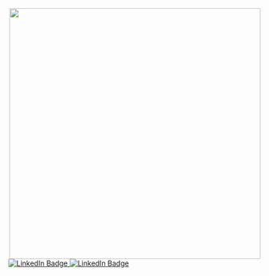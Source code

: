 <div id="header" align="center">
  <img src="https://media.giphy.com/media/3owyp3qvi0mLl5GZAQ/giphy.gif" width="500"/>
</div>

<div id="badges">
  <a href="https://www.linkedin.com/in/laurencioberro/">
    <img src="https://img.shields.io/badge/LinkedIn-blue?style=for-the-badge&logo=linkedin&logoColor=white" alt="LinkedIn Badge"/>
  </a>
  
  <a href="https://www.linkedin.com/in/laurencioberro/">
    <img src="https://img.shields.io/badge/Medium-grey?style=for-the-badge&logo=medium&logoColor=white" alt="LinkedIn Badge"/>
  </a>
</div>
